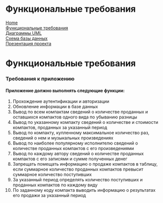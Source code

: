 # Функциональные требования

[Home](../index.md)    
[Функциональные требования](functionalRequirements.md)  
[Диаграммы UML](diagramUML.md)  
[Схема базы данных](databaseSchema.md)  
[Презентация проекта](projectPresentation.md) 

# Функциональные требования

### Требования к приложению

#### Приложение должно выполнять следующие функции:
1. Прохождение аутентификации и авторизации
2. Обновление информации в базе данных
3. Вывод по всем компактам  сведений о количестве проданных и оставшихся компактов одного вида по убыванию разницы
4. Вывод по указанному компакту сведений о количестве и стоимости компактов, проданных за указанный период
5. Вывод по компакту, купленному максимальное количество раз, сведений о нем и музыкальных произведениях
6. Вывод по наиболее популярному исполнителю сведений о количестве проданных компактов с его произведениями
7. Вывод по каждому автору сведений о количестве проданных компактов с его записями и сумме полученных денег
8. Запрещать помещать информацию о продаже компактов в таблицу, если суммарное количество проданных компактов превысит суммарное количество поступивших
9. За указанный период определять количество поступивших и проданных компактов по каждому виду
10. По заданному коду компакта выводить информацию о результатах его продажи за указанный период
